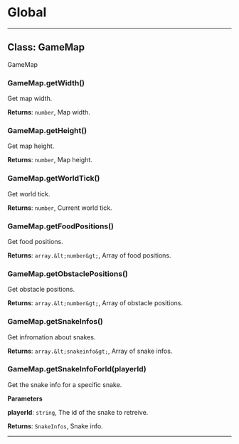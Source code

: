 # Global





* * *

## Class: GameMap
GameMap

### GameMap.getWidth() 

Get map width.

**Returns**: `number`, Map width.

### GameMap.getHeight() 

Get map height.

**Returns**: `number`, Map height.

### GameMap.getWorldTick() 

Get world tick.

**Returns**: `number`, Current world tick.

### GameMap.getFoodPositions() 

Get food positions.

**Returns**: `array.&lt;number&gt;`, Array of food positions.

### GameMap.getObstaclePositions() 

Get obstacle positions.

**Returns**: `array.&lt;number&gt;`, Array of obstacle positions.

### GameMap.getSnakeInfos() 

Get infromation about snakes.

**Returns**: `array.&lt;snakeinfo&gt;`, Array of snake infos.

### GameMap.getSnakeInfoForId(playerId) 

Get the snake info for a specific snake.

**Parameters**

**playerId**: `string`, The id of the snake to retreive.

**Returns**: `SnakeInfos`, Snake info.



* * *










